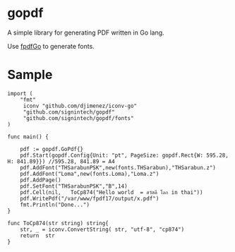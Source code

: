 gopdf
=====

A simple library for generating PDF written in Go lang.

Use [fpdfGo](https://github.com/signintech/fpdfGo) to generate fonts.



Sample
======

	import (
		"fmt"
		 iconv "github.com/djimenez/iconv-go"
		 "github.com/signintech/gopdf"
         "github.com/signintech/gopdf/fonts"
	)

	func main() {

		pdf := gopdf.GoPdf{}
        pdf.Start(gopdf.Config{Unit: "pt", PageSize: gopdf.Rect{W: 595.28, H: 841.89}}) //595.28, 841.89 = A4
        pdf.AddFont("THSarabunPSK",new(fonts.THSarabun),"THSarabun.z")
        pdf.AddFont("Loma",new(fonts.Loma),"Loma.z")
        pdf.AddPage()
        pdf.SetFont("THSarabunPSK","B",14)
        pdf.Cell(nil,   ToCp874("Hello world  = สวัสดี โลก in thai"))
		pdf.WritePdf("/var/www/fpdf17/output/x.pdf")
		fmt.Println("Done...")
	}

	func ToCp874(str string) string{
		str, _ = iconv.ConvertString( str, "utf-8", "cp874") 
		return  str
	}
